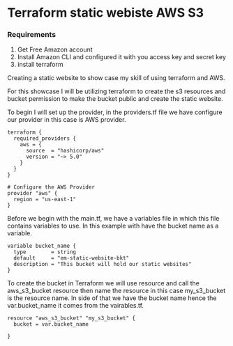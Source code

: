 # Terraform static webiste AWS S3

### Requirements

1) Get Free Amazon account
2) Install Amazon CLI and configured it with you access key and secret key
3) install terraform 

Creating a static website to show case my skill of using terraform and AWS.  

For this showcase I will be utilizing terraform to create the s3 resources and bucket permission to make the bucket public and create the static website.   

To begin I will set up the provider, in the providers.tf file we have configure our provider in this case is AWS provider. 

```
terraform {
  required_providers {
    aws = {
      source  = "hashicorp/aws"
      version = "~> 5.0"
    }
  }
}

# Configure the AWS Provider
provider "aws" {
  region = "us-east-1"
}

```
Before we begin with the main.tf, we have a variables file in which this file contains variables to use.  In this example with have the bucket name as a variable.  

```
variable bucket_name {
  type        = string
  default     = "em-static-website-bkt"
  description = "This bucket will hold our static websites"
}

```

To create the bucket in Terraform we will use resource and call the aws_s3_bucket resource then name the resource in this case my_s3_bucket is the resource name.  In side of that we have the bucket name hence the var.bucket_name it comes from the vairables.tf.

```
resource "aws_s3_bucket" "my_s3_bucket" {
  bucket = var.bucket_name

}
```